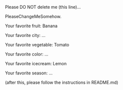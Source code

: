 Please DO NOT delete me (this line)...

PleaseChangeMeSomehow.



Your favorite fruit: Banana

Your favorite city: ...

Your favorite vegetable: Tomato

Your favorite color: ...

Your favorite icecream: Lemon

Your favorite season: ...


(after this, please follow the instructions in README.md)


